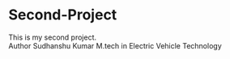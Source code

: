 # Second-Project
This is my second project.
<br>
Author Sudhanshu Kumar
M.tech in Electric Vehicle Technology
